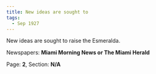 ```yaml
---  
title: New ideas are sought to  
tags:  
  - Sep 1927  
---  
```

  
New ideas are sought to raise the Esmeralda.  
  
Newspapers: **Miami Morning News or The Miami Herald**  
  
Page: **2**, Section: **N/A** 
